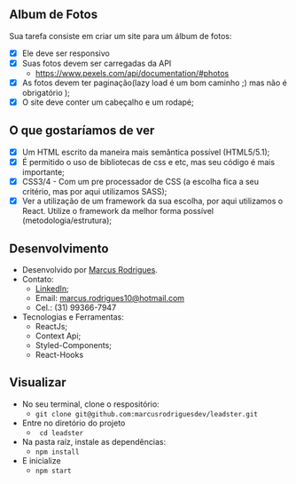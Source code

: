 ## Album de Fotos

Sua tarefa consiste em criar um site para um álbum de fotos:
- [x] Ele deve ser responsivo
- [x] Suas fotos devem ser carregadas da API
  - https://www.pexels.com/api/documentation/#photos
- [x] As fotos devem ter paginação(lazy load é um bom caminho ;) mas não é obrigatório ); 
- [x] O site deve conter um cabeçalho e um rodapé;

## O que gostaríamos de ver

- [x] Um HTML escrito da maneira mais semântica possível (HTML5/5.1);
- [x] É permitido o uso de bibliotecas de css e etc, mas seu código é mais importante;
- [x] CSS3/4 - Com um pre processador de CSS (a escolha fica a seu critério, mas por aqui utilizamos SASS);
- [x] Ver a utilização de um framework da sua escolha, por aqui utilizamos o React. Utilize o framework da melhor forma possível (metodologia/estrutura);

## Desenvolvimento

- Desenvolvido por <a href="https://www.linkedin.com/in/marcusrodriguesdev/" target="_blank" rel="noreferrer">Marcus Rodrigues</a>.
- Contato:
  - <a href="https://www.linkedin.com/in/marcusrodriguesdev/" target="_blank" rel="noreferrer">LinkedIn</a>;
  - Email: marcus.rodrigues10@hotmail.com
  - Cel.: (31) 99366-7947
- Tecnologias e Ferramentas:
  - ReactJs;
  - Context Api;
  - Styled-Components;
  - React-Hooks

## Visualizar
 - No seu terminal, clone o respositório:
   - ``` git clone git@github.com:marcusrodriguesdev/leadster.git ```
 - Entre no diretório do projeto
   - ``` cd leadster```
 - Na pasta raíz, instale as dependências:
   - ``` npm install ```
 - E inicialize
   - ``` npm start ```
